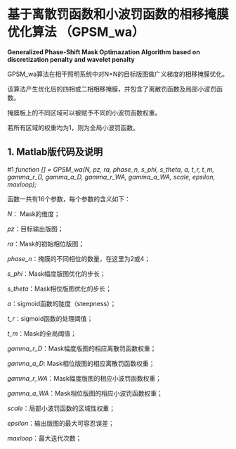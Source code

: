 # 基于离散罚函数和小波罚函数的相移掩膜优化算法 （GPSM_wa）
**Generalized Phase-Shift Mask Optimazation Algorithm based on discretization penalty and wavelet penalty**

GPSM_wa算法在相干照明系统中对N×N的目标版图做广义梯度的相移掩膜优化。

该算法产生优化后的四相或二相相移掩膜，并包含了离散罚函数及局部小波罚函数。

掩膜板上的不同区域可以被赋予不同的小波罚函数权重。

若所有区域的权重均为1，则为全局小波罚函数。

## 1. Matlab版代码及说明

#1 *function [] = GPSM_wa(N, pz, ra, phase_n, s_phi, s_theta, a, t_r, t_m, gamma_r_D, gamma_a_D, gamma_r_WA, gamma_a_WA, scale, epsilon, maxloop);*

函数一共有16个参数，每个参数的含义如下：

*N*： Mask的维度；

*pz*：目标输出版图；

*ra*：Mask的初始相位版图；

*phase_n*：掩膜的不同相位的数量，在这里为2或4；

*s_phi*：Mask幅度版图优化的步长；

*s_theta*：Mask相位版图优化的步长；

*a*：sigmoid函数的陡度（steepness）；

*t_r*：sigmoid函数的处理阈值；

*t_m*：Mask的全局阈值；

*gamma_r_D*：Mask幅度版图的相应离散罚函数权重；

*gamma_a_D*: Mask相位版图的相应离散罚函数权重；

*gamma_r_WA*：Mask幅度版图的相应小波罚函数权重；

*gamma_a_WA*：Mask相位版图的相应小波罚函数权重；

*scale*：局部小波罚函数的区域性权重；

*epsilon*：输出版图的最大可容忍误差；

*maxloop*：最大迭代次数；
